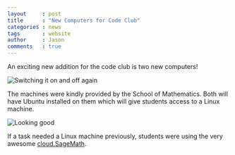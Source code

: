 ```yaml
---
layout     : post
title      : "New Computers for Code Club"
categories : news
tags       : website
author     : Jason
comments   : true
---
```


An exciting new addition for the code club is two new computers!

![Switching it on and off again](/res/blog_pics/newcomp.jpg)

The machines were kindly provided by the School of Mathematics.
Both will have Ubuntu installed on them which will give students access to a Linux machine.

![Looking good](/res/blog_pics/installubuntu.jpg)

If a task needed a Linux machine previously, students were using the very awesome [cloud.SageMath](https://cloud.sagemath.com/).
